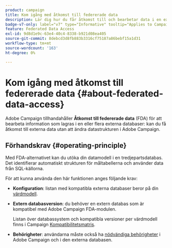 ```yaml
---
product: campaign
title: Kom igång med åtkomst till federerade data
description: Lär dig hur du får åtkomst till och bearbetar data i en extern databas
badge-v7-only: label="v7" type="Informative" tooltip="Applies to Campaign Classic v7 only"
feature: Federated Data Access
exl-id: 9d8d1e9c-63e4-40c4-8338-b921d08ea405
source-git-commit: 8debcd3d8fb883b3316cf75187a86bebf15a1d31
workflow-type: tm+mt
source-wordcount: '163'
ht-degree: 0%

---
```


# Kom igång med åtkomst till federerade data {#about-federated-data-access}



Adobe Campaign tillhandahåller **Åtkomst till federerade data** (FDA) för att bearbeta information som lagras i en eller flera externa databaser: kan du få åtkomst till externa data utan att ändra datastrukturen i Adobe Campaign.

## Förhandskrav {#operating-principle}

Med FDA-alternativet kan du utöka din datamodell i en tredjepartsdatabas. Det identifierar automatiskt strukturen för måltabellerna och använder data från SQL-källorna.

För att kunna använda den här funktionen anges följande krav:

* **Konfiguration**: listan med kompatibla externa databaser beror på din [värdmodell](../../installation/using/hosting-models.md).
* **Extern databasversion**: du behöver en extern databas som är kompatibel med Adobe Campaign FDA-modulen.

   Listan över databassystem och kompatibla versioner per värdmodell finns i Campaign [Kompatibilitetsmatris](../../rn/using/compatibility-matrix.md#FederatedDataAccessFDA).

* **Behörigheter**: användarna måste också ha [nödvändiga behörigheter](../../installation/using/remote-database-access-rights.md) i Adobe Campaign och i den externa databasen.

